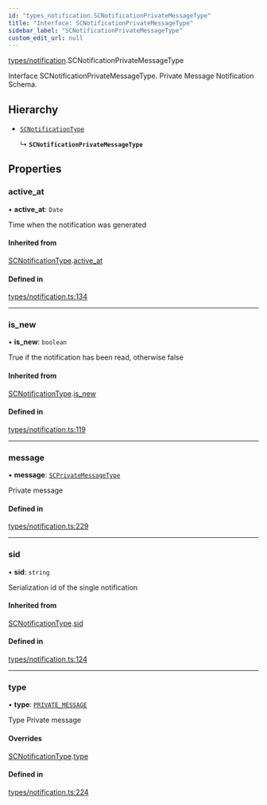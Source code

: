 ```yaml
---
id: "types_notification.SCNotificationPrivateMessageType"
title: "Interface: SCNotificationPrivateMessageType"
sidebar_label: "SCNotificationPrivateMessageType"
custom_edit_url: null
---
```


[types/notification](../modules/types_notification).SCNotificationPrivateMessageType

Interface SCNotificationPrivateMessageType.
Private Message Notification Schema.

## Hierarchy

- [`SCNotificationType`](types_notification.SCNotificationType)

  ↳ **`SCNotificationPrivateMessageType`**

## Properties

### active\_at

• **active\_at**: `Date`

Time when the notification was generated

#### Inherited from

[SCNotificationType](types_notification.SCNotificationType).[active_at](types_notification.SCNotificationType#active_at)

#### Defined in

[types/notification.ts:134](https://github.com/selfcommunity/community-ui/blob/487fa8c/packages/sc-core/src/types/notification.ts#L134)

___

### is\_new

• **is\_new**: `boolean`

True if the notification has been read, otherwise false

#### Inherited from

[SCNotificationType](types_notification.SCNotificationType).[is_new](types_notification.SCNotificationType#is_new)

#### Defined in

[types/notification.ts:119](https://github.com/selfcommunity/community-ui/blob/487fa8c/packages/sc-core/src/types/notification.ts#L119)

___

### message

• **message**: [`SCPrivateMessageType`](types_privateMessage.SCPrivateMessageType)

Private message

#### Defined in

[types/notification.ts:229](https://github.com/selfcommunity/community-ui/blob/487fa8c/packages/sc-core/src/types/notification.ts#L229)

___

### sid

• **sid**: `string`

Serialization id of the single notification

#### Inherited from

[SCNotificationType](types_notification.SCNotificationType).[sid](types_notification.SCNotificationType#sid)

#### Defined in

[types/notification.ts:124](https://github.com/selfcommunity/community-ui/blob/487fa8c/packages/sc-core/src/types/notification.ts#L124)

___

### type

• **type**: [`PRIVATE_MESSAGE`](../enums/types_notification.SCNotificationTypologyType#private_message)

Type Private message

#### Overrides

[SCNotificationType](types_notification.SCNotificationType).[type](types_notification.SCNotificationType#type)

#### Defined in

[types/notification.ts:224](https://github.com/selfcommunity/community-ui/blob/487fa8c/packages/sc-core/src/types/notification.ts#L224)
